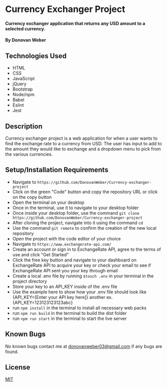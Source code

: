 # Currency Exchanger Project

#### Currency exchanger application that returns any USD amount to a selected currency.

#### By Donovan Weber 

## Technologies Used

* HTML
* CSS
* JavaScript
* jQuery
* Bootstrap 
* Node/npm
* Babel
* Eslint
* Jest

## Description
Currency exchanger project is a web application for when a user wants to find the exchange rate to a currency from USD. The user has input to add to the amount they would like to exchange and a dropdown menu to pick from the various currencies. 

## Setup/Installation Requirements

* Navigate to `https://github.com/DonovanWeber/Currency-exchanger-project`
* Click on the green "Code" button and copy the repository URL or click on the copy button
* Open the terminal on your desktop
* Once in the terminal, use it to navigate to your desktop folder
* Once inside your desktop folder, use the command `git clone https://github.com/DonovanWeber/Currency-exchanger-project`
* After cloning the project, navigate into it using the command `cd `
* Use the command `git remote` to confirm the creation of the new local repository
* Open the project with the code editor of your choice
* Navigate to `https://www.exchangerate-api.com/`
* Create an account or sign in to ExchangeRate API, agree to the terms of use and click "Get Started"
* Click the free key button and navigate to your dashboard on ExchangeRate API to acquire your key or check your email to see if ExchangeRate API sent you your key through email
* Create a local .env file by running `$touch .env` in your terminal in the project directory
* Store your key to an API_KEY inside of the .env file 
* Use the example here to show how your .env file should look like {API_KEY=[Enter your API key here]}
another ex. {API_KEY=123123123123abc}
* run `npm install` in the terminal to install all necessary web packs 
* run `npm run build` in the terminal to build the dist folder 
* run `npm run start` in the terminal to start the live server

## Known Bugs

No known bugs contact me at [donovanweber03@gmail.com](mailto:donovanweber03@gmail.com) if any bugs are found.


## License

[MIT](https://choosealicense.com/licenses/mit/)




